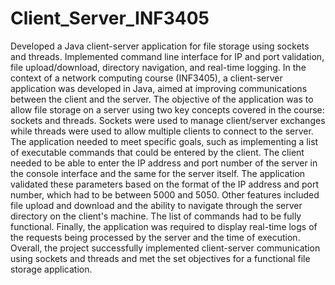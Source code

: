 # Client_Server_INF3405
Developed a Java client-server application for file storage using sockets and threads. Implemented command line interface for IP and port validation, file upload/download, directory navigation, and real-time logging.
In the context of a network computing course (INF3405), a client-server application was developed in Java, aimed at improving communications between the client and the server. The objective of the application was to allow file storage on a server using two key concepts covered in the course: sockets and threads. Sockets were used to manage client/server exchanges while threads were used to allow multiple clients to connect to the server. The application needed to meet specific goals, such as implementing a list of executable commands that could be entered by the client. The client needed to be able to enter the IP address and port number of the server in the console interface and the same for the server itself. The application validated these parameters based on the format of the IP address and port number, which had to be between 5000 and 5050. Other features included file upload and download and the ability to navigate through the server directory on the client's machine. The list of commands had to be fully functional. Finally, the application was required to display real-time logs of the requests being processed by the server and the time of execution. Overall, the project successfully implemented client-server communication using sockets and threads and met the set objectives for a functional file storage application.
